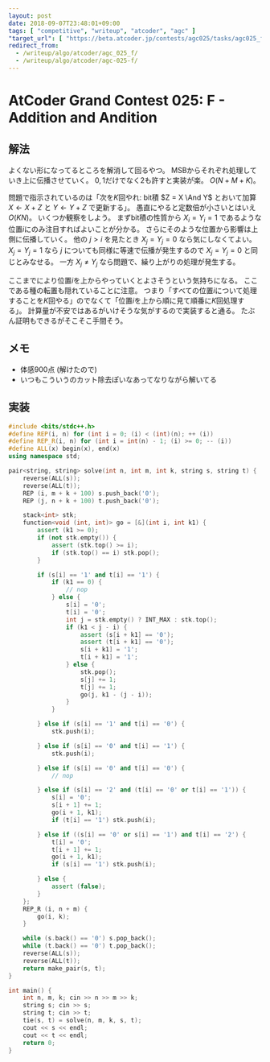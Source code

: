 ```yaml
---
layout: post
date: 2018-09-07T23:48:01+09:00
tags: [ "competitive", "writeup", "atcoder", "agc" ]
"target_url": [ "https://beta.atcoder.jp/contests/agc025/tasks/agc025_f" ]
redirect_from:
  - /writeup/algo/atcoder/agc_025_f/
  - /writeup/algo/atcoder/agc-025-f/
---
```


# AtCoder Grand Contest 025: F - Addition and Andition

## 解法

よくない形になってるところを解消して回るやつ。
MSBからそれぞれ処理していき上に伝播させていく。
$0, 1$だけでなく$2$も許すと実装が楽。
$O(N + M + K)$。

問題で指示されているのは「次を$K$回やれ: bit積 $Z = X \And Y$ とおいて加算 $X \gets X + Z$ と $Y \gets Y + Z$ で更新する」。
愚直にやると定数倍が小さいとはいえ $O(KN)$。
いくつか観察をしよう。
まずbit積の性質から $X_i = Y_i = 1$ であるような位置$i$にのみ注目すればよいことが分かる。
さらにそのような位置から影響は上側に伝播していく。
他の $j \gt i$ を見たとき $X_j = Y_j = 0$ なら気にしなくてよい。
$X_j = Y_j = 1$ なら $j$ についても同様に等速で伝播が発生するので $X_j = Y_j = 0$ と同じとみなせる。
一方 $X_j \ne Y_j$ なら問題で、繰り上がりの処理が発生する。

ここまでにより位置$i$を上からやっていくとよさそうという気持ちになる。
ここである種の転置も隠れていることに注意。
つまり「すべての位置$i$について処理することを$K$回やる」のでなくて「位置$i$を上から順に見て順番に$K$回処理する」。
計算量が不安ではあるがいけそうな気がするので実装すると通る。
たぶん証明もできるがそこそこ手間そう。

## メモ

-   体感$900$点 (解けたので)
-   いつもこういうのカット除去ぽいなあってなりながら解いてる

## 実装

``` c++
#include <bits/stdc++.h>
#define REP(i, n) for (int i = 0; (i) < (int)(n); ++ (i))
#define REP_R(i, n) for (int i = int(n) - 1; (i) >= 0; -- (i))
#define ALL(x) begin(x), end(x)
using namespace std;

pair<string, string> solve(int n, int m, int k, string s, string t) {
    reverse(ALL(s));
    reverse(ALL(t));
    REP (i, m + k + 100) s.push_back('0');
    REP (j, n + k + 100) t.push_back('0');

    stack<int> stk;
    function<void (int, int)> go = [&](int i, int k1) {
        assert (k1 >= 0);
        if (not stk.empty()) {
            assert (stk.top() >= i);
            if (stk.top() == i) stk.pop();
        }

        if (s[i] == '1' and t[i] == '1') {
            if (k1 == 0) {
                // nop
            } else {
                s[i] = '0';
                t[i] = '0';
                int j = stk.empty() ? INT_MAX : stk.top();
                if (k1 < j - i) {
                    assert (s[i + k1] == '0');
                    assert (t[i + k1] == '0');
                    s[i + k1] = '1';
                    t[i + k1] = '1';
                } else {
                    stk.pop();
                    s[j] += 1;
                    t[j] += 1;
                    go(j, k1 - (j - i));
                }
            }

        } else if (s[i] == '1' and t[i] == '0') {
            stk.push(i);

        } else if (s[i] == '0' and t[i] == '1') {
            stk.push(i);

        } else if (s[i] == '0' and t[i] == '0') {
            // nop

        } else if (s[i] == '2' and (t[i] == '0' or t[i] == '1')) {
            s[i] = '0';
            s[i + 1] += 1;
            go(i + 1, k1);
            if (t[i] == '1') stk.push(i);

        } else if ((s[i] == '0' or s[i] == '1') and t[i] == '2') {
            t[i] = '0';
            t[i + 1] += 1;
            go(i + 1, k1);
            if (s[i] == '1') stk.push(i);

        } else {
            assert (false);
        }
    };
    REP_R (i, n + m) {
        go(i, k);
    }

    while (s.back() == '0') s.pop_back();
    while (t.back() == '0') t.pop_back();
    reverse(ALL(s));
    reverse(ALL(t));
    return make_pair(s, t);
}

int main() {
    int n, m, k; cin >> n >> m >> k;
    string s; cin >> s;
    string t; cin >> t;
    tie(s, t) = solve(n, m, k, s, t);
    cout << s << endl;
    cout << t << endl;
    return 0;
}
```
